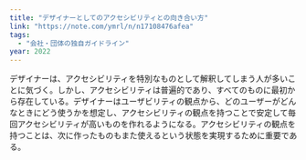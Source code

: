 ```yaml
---
title: "デザイナーとしてのアクセシビリティとの向き合い方"
link: "https://note.com/ymrl/n/n17108476afea"
tags:
  - "会社・団体の独自ガイドライン"
year: 2022
---
```


デザイナーは、アクセシビリティを特別なものとして解釈してしまう人が多いことに気づく。しかし、アクセシビリティは普遍的であり、すべてのものに最初から存在している。デザイナーはユーザビリティの観点から、どのユーザーがどんなときにどう使うかを想定し、アクセシビリティの観点を持つことで安定して毎回アクセシビリティが高いものを作れるようになる。アクセシビリティの観点を持つことは、次に作ったものもまた使えるという状態を実現するために重要である。
